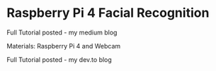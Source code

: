 # Raspberry Pi 4 Facial Recognition
Full Tutorial posted - my medium blog

Materials: Raspberry Pi 4 and Webcam

Full Tutorial posted - my dev.to blog
